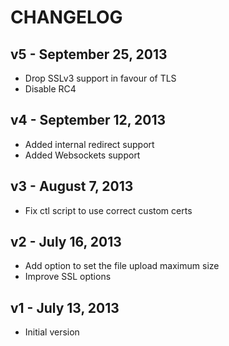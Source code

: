 CHANGELOG
=========

v5 - September 25, 2013
-----------------------
* Drop SSLv3 support in favour of TLS
* Disable RC4

v4 - September 12, 2013
-----------------------
* Added internal redirect support
* Added Websockets support

v3 - August 7, 2013
-------------------
* Fix ctl script to use correct custom certs

v2 - July 16, 2013
------------------
* Add option to set the file upload maximum size
* Improve SSL options

v1 - July 13, 2013
------------------
* Initial version